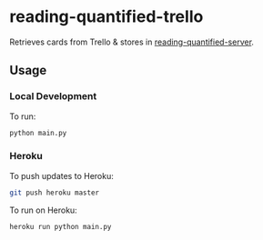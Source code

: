 # reading-quantified-trello

Retrieves cards from Trello & stores in [reading-quantified-server](https://github.com/drejkim/reading-quantified-server).

## Usage

### Local Development

To run:

```bash
python main.py
```

### Heroku

To push updates to Heroku:

```bash
git push heroku master
```

To run on Heroku:

```bash
heroku run python main.py
```